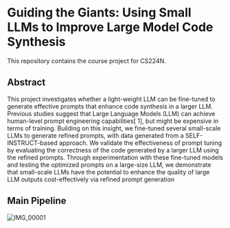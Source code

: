 # Guiding the Giants: Using Small LLMs to Improve Large Model Code Synthesis

This repository contains the course project for CS224N.

## Abstract
This project investigates whether a light-weight LLM can be fine-tuned to generate
effective prompts that enhance code synthesis in a larger LLM. Previous studies
suggest that Large Language Models (LLM) can achieve human-level prompt
engineering capabilities[ 1], but might be expensive in terms of training. Building
on this insight, we fine-tuned several small-scale LLMs to generate refined prompts,
with data generated from a SELF-INSTRUCT-based approach. We validate the
effectiveness of prompt tuning by evaluating the correctness of the code generated
by a larger LLM using the refined prompts. Through experimentation with these
fine-tuned models and testing the optimized prompts on a large-size LLM, we
demonstrate that small-scale LLMs have the potential to enhance the quality of
large LLM outputs cost-effectively via refined prompt generation

## Main Pipeline
![IMG_00001](https://github.com/user-attachments/assets/c72cd656-bed4-4167-aa29-177550bddfce)


